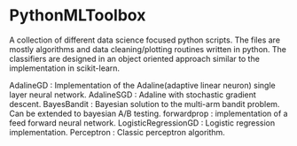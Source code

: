 # PythonMLToolbox
 A collection of different data science focused python scripts.  The files are mostly algorithms and data cleaning/plotting routines written in python.  The classifiers are designed in an object oriented approach similar to the implementation in scikit-learn.


 AdalineGD : Implementation of the Adaline(adaptive linear neuron) single layer neural network.
 AdalineSGD : Adaline with stochastic gradient descent.
 BayesBandit : Bayesian solution to the multi-arm bandit problem.  Can be extended to bayesian A/B testing.
 forwardprop : implementation of a feed forward neural network.
 LogisticRegressionGD : Logistic regression implementation.
 Perceptron : Classic perceptron algorithm.
